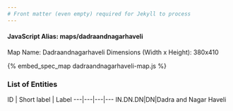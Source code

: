 ```yaml
---
# Front matter (even empty) required for Jekyll to process
---
```


#### JavaScript Alias: maps/dadraandnagarhaveli

Map Name: Dadraandnagarhaveli
Dimensions (Width x Height): 380x410



{% embed_spec_map dadraandnagarhaveli-map.js %}

### List of Entities

ID | Short label | Label
---|---|---|---
IN.DN.DN|DN|Dadra and Nagar Haveli


